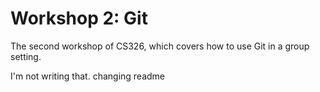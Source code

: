 # Workshop 2: Git

The second workshop of CS326, which covers how to use Git in a group setting.

I'm not writing that.
changing readme
